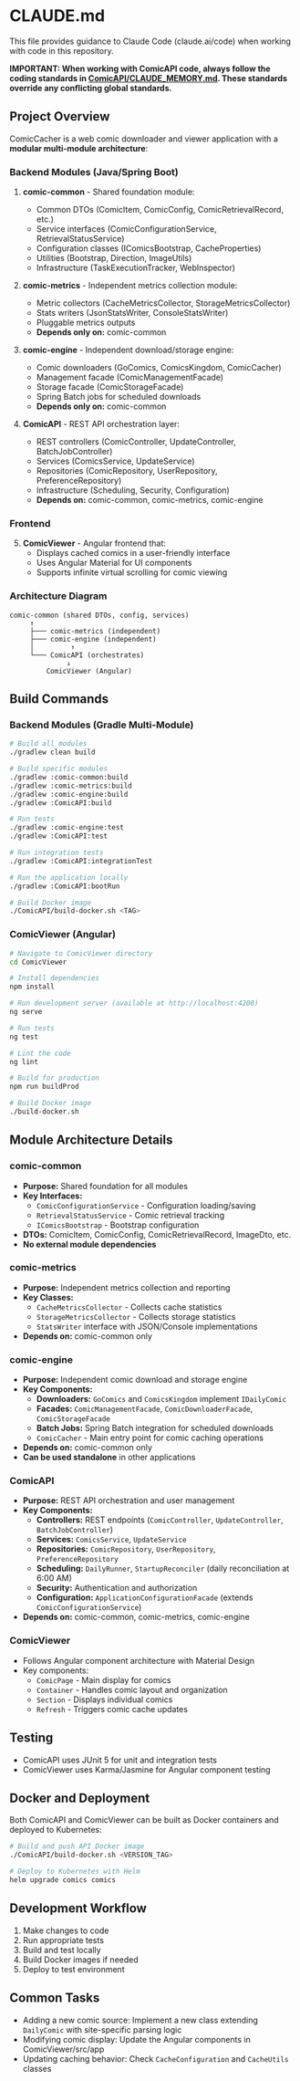 # CLAUDE.md

This file provides guidance to Claude Code (claude.ai/code) when working with code in this repository.

**IMPORTANT: When working with ComicAPI code, always follow the coding standards in [ComicAPI/CLAUDE_MEMORY.md](./ComicAPI/CLAUDE_MEMORY.md). These standards override any conflicting global standards.**

## Project Overview

ComicCacher is a web comic downloader and viewer application with a **modular multi-module architecture**:

### Backend Modules (Java/Spring Boot)

1. **comic-common** - Shared foundation module:
   - Common DTOs (ComicItem, ComicConfig, ComicRetrievalRecord, etc.)
   - Service interfaces (ComicConfigurationService, RetrievalStatusService)
   - Configuration classes (IComicsBootstrap, CacheProperties)
   - Utilities (Bootstrap, Direction, ImageUtils)
   - Infrastructure (TaskExecutionTracker, WebInspector)

2. **comic-metrics** - Independent metrics collection module:
   - Metric collectors (CacheMetricsCollector, StorageMetricsCollector)
   - Stats writers (JsonStatsWriter, ConsoleStatsWriter)
   - Pluggable metrics outputs
   - **Depends only on:** comic-common

3. **comic-engine** - Independent download/storage engine:
   - Comic downloaders (GoComics, ComicsKingdom, ComicCacher)
   - Management facade (ComicManagementFacade)
   - Storage facade (ComicStorageFacade)
   - Spring Batch jobs for scheduled downloads
   - **Depends only on:** comic-common

4. **ComicAPI** - REST API orchestration layer:
   - REST controllers (ComicController, UpdateController, BatchJobController)
   - Services (ComicsService, UpdateService)
   - Repositories (ComicRepository, UserRepository, PreferenceRepository)
   - Infrastructure (Scheduling, Security, Configuration)
   - **Depends on:** comic-common, comic-metrics, comic-engine

### Frontend

5. **ComicViewer** - Angular frontend that:
   - Displays cached comics in a user-friendly interface
   - Uses Angular Material for UI components
   - Supports infinite virtual scrolling for comic viewing

### Architecture Diagram

```
comic-common (shared DTOs, config, services)
     ↑
     ├─── comic-metrics (independent)
     ├─── comic-engine (independent)
     │         ↑
     └─── ComicAPI (orchestrates)
              ↓
         ComicViewer (Angular)
```

## Build Commands

### Backend Modules (Gradle Multi-Module)

```bash
# Build all modules
./gradlew clean build

# Build specific modules
./gradlew :comic-common:build
./gradlew :comic-metrics:build
./gradlew :comic-engine:build
./gradlew :ComicAPI:build

# Run tests
./gradlew :comic-engine:test
./gradlew :ComicAPI:test

# Run integration tests
./gradlew :ComicAPI:integrationTest

# Run the application locally
./gradlew :ComicAPI:bootRun

# Build Docker image
./ComicAPI/build-docker.sh <TAG>
```

### ComicViewer (Angular)

```bash
# Navigate to ComicViewer directory
cd ComicViewer

# Install dependencies
npm install

# Run development server (available at http://localhost:4200)
ng serve

# Run tests
ng test

# Lint the code
ng lint

# Build for production
npm run buildProd

# Build Docker image
./build-docker.sh
```

## Module Architecture Details

### comic-common
- **Purpose:** Shared foundation for all modules
- **Key Interfaces:**
  - `ComicConfigurationService` - Configuration loading/saving
  - `RetrievalStatusService` - Comic retrieval tracking
  - `IComicsBootstrap` - Bootstrap configuration
- **DTOs:** ComicItem, ComicConfig, ComicRetrievalRecord, ImageDto, etc.
- **No external module dependencies**

### comic-metrics
- **Purpose:** Independent metrics collection and reporting
- **Key Classes:**
  - `CacheMetricsCollector` - Collects cache statistics
  - `StorageMetricsCollector` - Collects storage statistics
  - `StatsWriter` interface with JSON/Console implementations
- **Depends on:** comic-common only

### comic-engine
- **Purpose:** Independent comic download and storage engine
- **Key Components:**
  - **Downloaders:** `GoComics` and `ComicsKingdom` implement `IDailyComic`
  - **Facades:** `ComicManagementFacade`, `ComicDownloaderFacade`, `ComicStorageFacade`
  - **Batch Jobs:** Spring Batch integration for scheduled downloads
  - `ComicCacher` - Main entry point for comic caching operations
- **Depends on:** comic-common only
- **Can be used standalone** in other applications

### ComicAPI
- **Purpose:** REST API orchestration and user management
- **Key Components:**
  - **Controllers:** REST endpoints (`ComicController`, `UpdateController`, `BatchJobController`)
  - **Services:** `ComicsService`, `UpdateService`
  - **Repositories:** `ComicRepository`, `UserRepository`, `PreferenceRepository`
  - **Scheduling:** `DailyRunner`, `StartupReconciler` (daily reconciliation at 6:00 AM)
  - **Security:** Authentication and authorization
  - **Configuration:** `ApplicationConfigurationFacade` (extends `ComicConfigurationService`)
- **Depends on:** comic-common, comic-metrics, comic-engine

### ComicViewer
- Follows Angular component architecture with Material Design
- Key components:
  - `ComicPage` - Main display for comics
  - `Container` - Handles comic layout and organization
  - `Section` - Displays individual comics
  - `Refresh` - Triggers comic cache updates

## Testing

- ComicAPI uses JUnit 5 for unit and integration tests
- ComicViewer uses Karma/Jasmine for Angular component testing

## Docker and Deployment

Both ComicAPI and ComicViewer can be built as Docker containers and deployed to Kubernetes:

```bash
# Build and push API Docker image
./ComicAPI/build-docker.sh <VERSION_TAG>

# Deploy to Kubernetes with Helm
helm upgrade comics comics
```

## Development Workflow

1. Make changes to code
2. Run appropriate tests
3. Build and test locally
4. Build Docker images if needed
5. Deploy to test environment

## Common Tasks

- Adding a new comic source: Implement a new class extending `DailyComic` with site-specific parsing logic
- Modifying comic display: Update the Angular components in ComicViewer/src/app
- Updating caching behavior: Check `CacheConfiguration` and `CacheUtils` classes